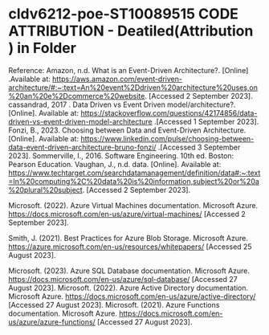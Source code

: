 # cldv6212-poe-ST10089515 CODE ATTRIBUTION - Deatiled(Attribution ) in Folder

Reference:
Amazon, n.d. What is an Event-Driven Architecture?. [Online] .Available at: https://aws.amazon.com/event-driven-architecture/#:~:text=An%20event%2Ddriven%20architecture%20uses,on%20an%20e%2Dcommerce%20website. [Accessed 2 September 2023].
cassandrad, 2017 . Data Driven vs Event Driven model/architecture?. [Online]. Available at: https://stackoverflow.com/questions/42174856/data-driven-vs-event-driven-model-architecture .[Accessed 1 September 2023].
Fonzi, B., 2023. Choosing between Data and Event-Driven Architecture. [Online]. Available at: https://www.linkedin.com/pulse/choosing-between-data-event-driven-architecture-bruno-fonzi/ .[Accessed 3 September 2023].
Sommerville, I., 2016. Software Engineering. 10th ed. Boston: Pearson Education.
Vaughan, J., n.d. data. [Online]. Available at: https://www.techtarget.com/searchdatamanagement/definition/data#:~:text=In%20computing%2C%20data%20is%20information,subject%20or%20a%20plural%20subject. [Accessed 2 September 2023].

Microsoft. (2022). Azure Virtual Machines documentation. Microsoft Azure. https://docs.microsoft.com/en-us/azure/virtual-machines/ [Accessed 2 September 2023].

 Smith, J. (2021). Best Practices for Azure Blob Storage. Microsoft Azure. https://azure.microsoft.com/en-us/resources/whitepapers/ [Accessed 25 August 2023].

Microsoft. (2023). Azure SQL Database documentation. Microsoft Azure. https://docs.microsoft.com/en-us/azure/sql-database/ [Accessed 27 August 2023].
 Microsoft. (2022). Azure Active Directory documentation. Microsoft Azure. https://docs.microsoft.com/en-us/azure/active-directory/ [Accessed 27 August 2023].
 Microsoft. (2021). Azure Functions documentation. Microsoft Azure. https://docs.microsoft.com/en-us/azure/azure-functions/ [Accessed 27 August 2023].


